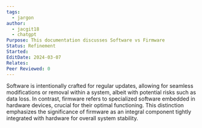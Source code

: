 ```yaml
---
tags:
  - jargon
author:
  - jacgit18
  - chatgpt
Purpose: This documentation discusses Software vs Firmware
Status: Refinement
Started: 
EditDate: 2024-03-07
Relates: 
Peer Reviewed: 0
---
```

Software is intentionally crafted for regular updates, allowing for seamless modifications or removal within a system, albeit with potential risks such as data loss. In contrast, firmware refers to specialized software embedded in hardware devices, crucial for their optimal functioning. This distinction emphasizes the significance of firmware as an integral component tightly integrated with hardware for overall system stability.